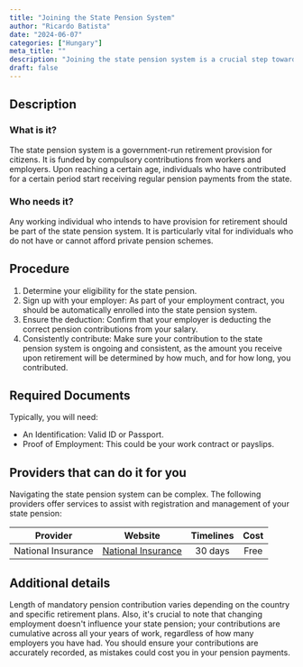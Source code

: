 ```yaml
---
title: "Joining the State Pension System"
author: "Ricardo Batista"
date: "2024-06-07"
categories: ["Hungary"]
meta_title: ""
description: "Joining the state pension system is a crucial step towards securing a stable income for your retirement years. This guide outlines the procedure, necessary documents and additional details on how to join the system."
draft: false
---
```


## Description
### What is it?
The state pension system is a government-run retirement provision for citizens. It is funded by compulsory contributions from workers and employers. Upon reaching a certain age, individuals who have contributed for a certain period start receiving regular pension payments from the state.

### Who needs it?
Any working individual who intends to have provision for retirement should be part of the state pension system. It is particularly vital for individuals who do not have or cannot afford private pension schemes.

## Procedure
1. Determine your eligibility for the state pension.
2. Sign up with your employer: As part of your employment contract, you should be automatically enrolled into the state pension system.
3. Ensure the deduction: Confirm that your employer is deducting the correct pension contributions from your salary.
4. Consistently contribute: Make sure your contribution to the state pension system is ongoing and consistent, as the amount you receive upon retirement will be determined by how much, and for how long, you contributed.

## Required Documents
Typically, you will need:
- An Identification: Valid ID or Passport.
- Proof of Employment: This could be your work contract or payslips.

## Providers that can do it for you
Navigating the state pension system can be complex. The following providers offer services to assist with registration and management of your state pension:

| Provider        |     Website      |      Timelines      |      Cost      |
| :-------------: | :--------------: |    :-------------:  |   :----------: |
| National Insurance   | [National Insurance](https://www.gov.uk/) |  30 days  |      Free       |

## Additional details
Length of mandatory pension contribution varies depending on the country and specific retirement plans. Also, it's crucial to note that changing employment doesn't influence your state pension; your contributions are cumulative across all your years of work, regardless of how many employers you have had. You should ensure your contributions are accurately recorded, as mistakes could cost you in your pension payments.